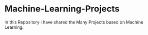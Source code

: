 # Machine-Learning-Projects
In this Repository i have shared the Many Projects based on Machine Learning. 
